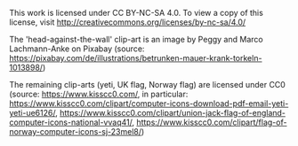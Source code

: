 This work is licensed under CC BY-NC-SA 4.0. To view a copy of this license, visit http://creativecommons.org/licenses/by-nc-sa/4.0/

The 'head-against-the-wall' clip-art is an image by Peggy and Marco Lachmann-Anke on Pixabay
(source: https://pixabay.com/de/illustrations/betrunken-mauer-krank-torkeln-1013898/)

The remaining clip-arts (yeti, UK flag, Norway flag) are licensed under CC0 (source: https://www.kisscc0.com/, in particular:
  https://www.kisscc0.com/clipart/computer-icons-download-pdf-email-yeti-yeti-ue6126/,
  https://www.kisscc0.com/clipart/union-jack-flag-of-england-computer-icons-national-vvaq41/,
  https://www.kisscc0.com/clipart/flag-of-norway-computer-icons-sj-23mel8/)
